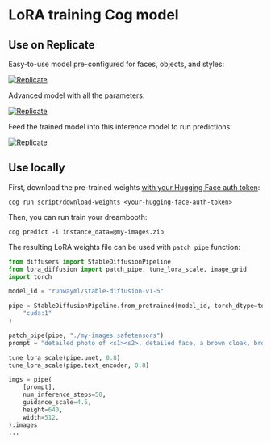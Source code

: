 # LoRA training Cog model

## Use on Replicate

Easy-to-use model pre-configured for faces, objects, and styles:

[![Replicate](https://replicate.com/replicate/lora-training/badge)](https://replicate.com/replicate/lora-training)

Advanced model with all the parameters:

[![Replicate](https://replicate.com/replicate/lora-advanced-training/badge)](https://replicate.com/replicate/lora-advanced-training)

Feed the trained model into this inference model to run predictions:

[![Replicate](https://replicate.com/replicate/lora/badge)](https://replicate.com/replicate/lora)

## Use locally

First, download the pre-trained weights [with your Hugging Face auth token](https://huggingface.co/settings/tokens):

```
cog run script/download-weights <your-hugging-face-auth-token>
```

Then, you can run train your dreambooth:

```
cog predict -i instance_data=@my-images.zip
```

The resulting LoRA weights file can be used with `patch_pipe` function:

```python
from diffusers import StableDiffusionPipeline
from lora_diffusion import patch_pipe, tune_lora_scale, image_grid
import torch

model_id = "runwayml/stable-diffusion-v1-5"

pipe = StableDiffusionPipeline.from_pretrained(model_id, torch_dtype=torch.float16).to(
    "cuda:1"
)

patch_pipe(pipe, "./my-images.safetensors")
prompt = "detailed photo of <s1><s2>, detailed face, a brown cloak, brown steampunk corset, belt, virtual youtuber, cowboy shot, feathers in hair, feather hair ornament, white shirt, brown gloves, shooting arrows"

tune_lora_scale(pipe.unet, 0.8)
tune_lora_scale(pipe.text_encoder, 0.8)

imgs = pipe(
    [prompt],
    num_inference_steps=50,
    guidance_scale=4.5,
    height=640,
    width=512,
).images
...
```
